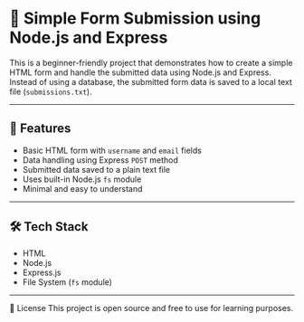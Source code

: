# 📝 Simple Form Submission using Node.js and Express

This is a beginner-friendly project that demonstrates how to create a simple HTML form and handle the submitted data using Node.js and Express. Instead of using a database, the submitted form data is saved to a local text file (`submissions.txt`).

---

## 🚀 Features

- Basic HTML form with `username` and `email` fields  
- Data handling using Express `POST` method  
- Submitted data saved to a plain text file  
- Uses built-in Node.js `fs` module  
- Minimal and easy to understand

---

## 🛠️ Tech Stack

- HTML  
- Node.js  
- Express.js  
- File System (`fs` module)

---

📃 License
This project is open source and free to use for learning purposes.

